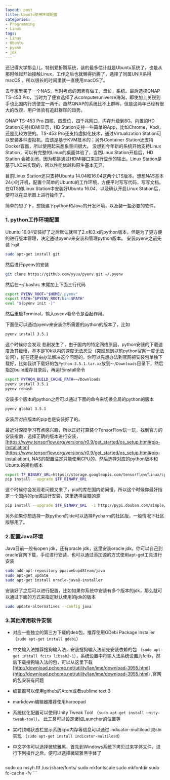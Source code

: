 ```yaml
---
layout: post
title: Ubuntu使用环境配置
categories:
- Programming
- Linux
tags:
- Linux
- Ubuntu
- pyenv
- jdk
---
```


还记得大学那会儿，特别爱折腾系统，装的最多估计就是Ubuntu系统了，也是从那时候起开始接触Linux，工作之后也就懒得折腾了，选择了同属UNIX系得macOS 。所以很长的时间里就一直使用macOS了。

去年家里买了一个NAS，当时考虑的因素有做工，盘位，系统。最后选择QNAP TS-453 Pro，当时为了便宜选择了从computeruniverse海淘，即使加上关税到手也比国内行货便宜一两千。虽然QNAP的系统比不上群晖，但是这两年已经有很大的改观，用户体验有追赶群晖的趋势。 

QNAP TS-453 Pro 四核，四盘位，四千兆网口，内存升级到8G。内置的HD Station支持HDMI显示，HD Station支持一些简单的App，比如Chrome，Kodi，还是比较方便的。TS-453 Pro还支持虚拟化技术，通过Virtualization Station可以安装各种虚拟机，应该是基于KVM技术的；另外Container Station还支持Docker容器，所以使用起来想象空间很大。 没想到今年新的系统开始支持Linux Station，可以有完整的Linux的桌面体验了，当然Linux Station开启后，HD Station 会被关闭，因为都是通过HDMI接口来进行显示的输出。Linux Station是基于LXC来实现的，所以性能优越和原生基本无异。

目前Linux Station还只支持Ubuntu 14.04和16.04这两个LTS版本。想想NAS基本24小时开机，配置个简单的Ubuntu的工作环境，方便平时写写代码，写写文档。在QTS的Linux Station中安装好Ubuntu 16.04，以及确认开启Linux Station后，便可以在显示器上进行操作了。

简单的想了下，想搭建下python和Java的开发环境，以及装一些必要的软件。


### 1. python工作环境配置
Ubuntu 16.04安装好了之后默认就带了2.x和3.x的python版本，但是为了更方便的进行版本管理，决定通过pyenv来安装和管理python版本。
安装pyenv之前先装下git

```bash
sudo apt-get install git
```

然后进行pyenv的安装

```bash
git clone https://github.com/yyuu/pyenv.git ~/.pyenv
```

然后在～/.bashrc 末尾加上下面三行代码

```bash
export PYENV_ROOT="$HOME/.pyenv"
export PATH="$PYENV_ROOT/bin:$PATH"
eval "$(pyenv init -)"
```

然后重启Terminal，输入pyenv看命令是否起作用。

下面便可以通过pyenv来安装你所需要的python的版本了，比如

```bash
pyenv install 3.5.1
```

这个时候你会发现 悲剧发生了，由于国内的特定网络原因，python安装的下载速度及其缓慢，基本是10k以内的速度无法忍受（突然想到以前python官网一度无法访问），好在还是由办法解决这个问题的，你可以先想办法到官网把安装包单独下载好，比如我讲下载好的包`Python-3.5.1.tar.xz`放到`～/Downloads`目录下，然后指定build缓存目录后，再运行install命令

```bash
export PYTHON_BUILD_CACHE_PATH=~/Downloads
pyenv install 3.5.1
pyenv rehash
```

安装多个版本的python之后可以通过下面的命令来切换全局的python的版本

```bash
pyenv global 3.5.1
```

安装后对应版本的pip也是安装好了的。

最近对深度学习有点感兴趣，所以正好打算装个TensorFlow玩一玩，找到官方的安装指南，选择正确的版本进行安装， [https://www.tensorflow.org/versions/r0.9/get_started/os_setup.html#pip-installation](https://www.tensorflow.org/versions/r0.9/get_started/os_setup.html#pip-installation), NAS的配置注定只能使用CPU的，然后选择对应的python版本和Ubuntu的架构版本

```bash
export TF_BINARY_URL=https://storage.googleapis.com/tensorflow/linux/cpu/tensorflow-0.9.0-cp35-cp35m-linux_x86_64.whl
pip install --upgrade $TF_BINARY_URL
```

这个时候你会发现老问题又来了，pip的库在国内访问慢，所以这个时候你最好指定一个国内的pip源进行安装，这里选择豆瓣的源

```bash
pip install --upgrade $TF_BINARY_URL  -i http://pypi.douban.com/simple/ --trusted-host pypi.douban.com
```

另外如果你想选择一款python的ide可以选择Pycharm的社区版，一般情况下社区版够用了。

### 2.配置Java环境
Java目前一般有open jdk，还有oracle jdk，这里安装oracle jdk，你可以自己到oracle官网下载，手动进行安装，也可以通过添加源的方式使用apt-get工具进行安装

```bash
sudo add-apt-repository ppa:webupd8team/java
sudo apt-get update
sudo apt-get install oracle-java8-installer
```

安装好了之后可以进行配置，比如如果你系统中安装有多个版本的jdk，那么就可以通过下面的方式来指定默认使用的jdk的版本

```bash
sudo update-alternatives --config java
```

### 3.其他常用软件安装
- 对应一些独立的第三方下载的deb包，推荐使用GDebi Package Installer （`sudo apt-get install gdebi`）
-  中文输入法推荐搜狗输入法，安装搜狗输入法前先安装依赖的包 （`sudo apt-get install fcitx libssh2-1`），系统设置中将输入法系统设置为fcitx，然后下载搜狗输入法的包，可以从这里下载 [http://download.pchome.net/utility/lan/ime/download-3955.html](http://download.pchome.net/utility/lan/ime/download-3955.html) ,官网的包安装有问题
- 编辑器可以使用github的Atom或者sublime text 3
- markdown编辑器推荐使用haroopad
- 系统优化配置可以使用Unity Tweak Tool （`sudo apt-get install unity-tweak-tool`）， 此工具可以设定诸如Launcher的位置等
- 实时顶端状态栏显示系统cpu内存等信息可以通过 indicator-multiload 来shi实现 （`sudo apt-get install indicator-multiload`）
- 中文字体可以选择微软雅黑，首先到Windows系统下拷贝过来字体文件，进行下列操作之后，便可以选择微软雅黑字体了

	```bash
sudo cp msyh.ttf /usr/share/fonts/
sudo mkfontscale
sudo mkfontdir
sudo fc-cache -fv
	```